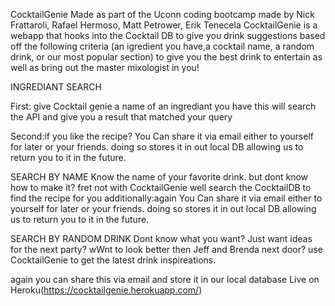 CocktailGenie
Made as part of the Uconn coding bootcamp 
made by Nick Frattaroli, Rafael Hermoso, Matt Petrower, Erik Tenecela
CocktailGenie is a webapp that hooks into the Cocktail DB to give you drink suggestions based off the following criteria 
(an igredient you have,a cocktail name, a random drink, or our most popular section) to give you the best drink to entertain as well as
bring out the master mixologist in you!

INGREDIANT SEARCH

First: give Cocktail genie a name of an ingrediant you have
 this will search the API and give you a result that matched your query
 
Second:if you like the recipe? You Can share it via email either to yourself for later or your friends. doing so stores it in out local DB 
allowing us to return you to it in the future.

SEARCH BY NAME
Know the name of your favorite drink. but dont know how to make it? fret not with CocktailGenie well search the CocktailDB to find the
recipe for you
additionally:again You Can share it via email either to yourself for later or your friends. doing so stores it in out local DB 
allowing us to return you to it in the future.

SEARCH BY RANDOM DRINK
Dont know what you want? Just want ideas for the next party? wWnt to look better then Jeff and Brenda next door? use CocktailGenie to get
 the latest drink inspireations.
 
 again you can share this via email and store it in our local database
 Live on Heroku(https://cocktailgenie.herokuapp.com/)
 
 



